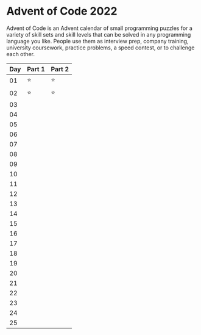 # Advent of Code 2022

Advent of Code is an Advent calendar of small programming puzzles for a variety of skill sets and skill levels that can be solved in any programming language you like. People use them as interview prep, company training, university coursework, practice problems, a speed contest, or to challenge each other.

| Day      | Part 1 | Part 2 | 
| -------- | ------ |--------|
| 01       |⭐      |⭐     |
| 02       |⭐      |⭐     |
| 03       |       |       |
| 04       |       |       |
| 05       |       |       |
| 06       |       |       |
| 07       |       |       |
| 08       |       |       |
| 09       |       |       |
| 10       |       |       |
| 11       |       |       |
| 12       |       |       |
| 13       |       |       |
| 14       |       |       |
| 15       |       |       |
| 16       |       |       |
| 17       |       |       |
| 18       |       |       |
| 19       |       |       |
| 20       |       |       |
| 21       |       |       |
| 22       |       |       |
| 23       |       |       |
| 24       |       |       |
| 25       |       |       |




